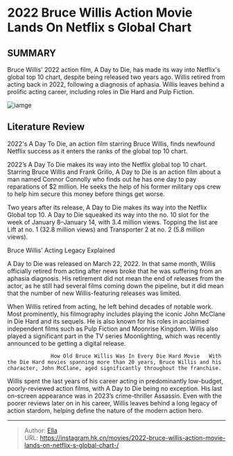 # 2022 Bruce Willis Action Movie Lands On Netflix s Global Chart 


## SUMMARY 



  Bruce Willis&#39; 2022 action film, A Day to Die, has made its way into Netflix&#39;s global top 10 chart, despite being released two years ago.   Willis retired from acting back in 2022, following a diagnosis of aphasia.   Willis leaves behind a prolific acting career, including roles in Die Hard and Pulp Fiction.  

![iamge](https://static1.srcdn.com/wordpress/wp-content/uploads/2024/01/a-day-to-die-bruce-willis.jpg)

## Literature Review

2022&#39;s A Day To Die, an action film starring Bruce Willis, finds newfound Netflix success as it enters the ranks of the global top 10 chart.




2022’s A Day To Die makes its way into the Netflix global top 10 chart. Starring Bruce Willis and Frank Grillo, A Day to Die is an action film about a man named Connor Connolly who finds out he has one day to pay reparations of $2 million. He seeks the help of his former military ops crew to help him secure this money before things get worse.




Two years after its release, A Day to Die makes its way into the Netflix Global top 10. A Day to Die squeaked its way into the no. 10 slot for the week of January 8–January 14, with 3.4 million views. Topping the list are Lift at no. 1 (32.8 million views) and Transporter 2 at no. 2 (5.8 million views).


 Bruce Willis&#39; Acting Legacy Explained 
         

A Day to Die was released on March 22, 2022. In that same month, Willis officially retired from acting after news broke that he was suffering from an aphasia diagnosis. His retirement did not mean the end of releases from the actor, as he still had several films coming down the pipeline, but it did mean that the number of new Willis-featuring releases was limited.

When Willis retired from acting, he left behind decades of notable work. Most prominently, his filmography includes playing the iconic John McClane in Die Hard and its sequels. He is also known for his roles in acclaimed independent films such as Pulp Fiction and Moonrise Kingdom. Willis also played a significant part in the TV series Moonlighting, which was recently announced to be getting a digital release.




                  How Old Bruce Willis Was In Every Die Hard Movie   With the Die Hard movies spanning more than 20 years, Bruce Willis and his character, John McClane, aged significantly throughout the franchise.   

Willis spent the last years of his career acting in predominantly low-budget, poorly-reviewed action films, with A Day to Die being no exception. His last on-screen appearance was in 2023’s crime-thriller Assassin. Even with the poorer reviews later on in his career, Willis leaves behind a long legacy of action stardom, helping define the nature of the modern action hero.



---

> Author: [Ella](https://instagram.hk.cn/)  
> URL: https://instagram.hk.cn/movies/2022-bruce-willis-action-movie-lands-on-netflix-s-global-chart-/  

